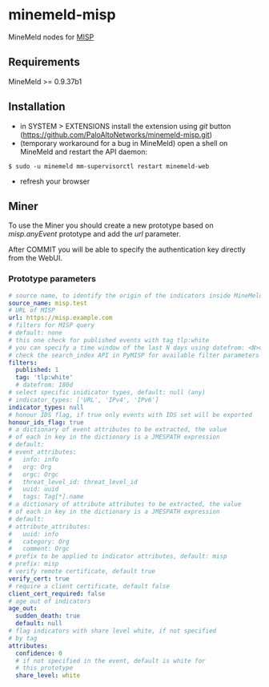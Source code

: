 # minemeld-misp
MineMeld nodes for [MISP](http://www.misp-project.org/)

## Requirements

MineMeld >= 0.9.37b1

## Installation

- in SYSTEM > EXTENSIONS install the extension using *git* button (https://github.com/PaloAltoNetworks/minemeld-misp.git)
- (temporary workaround for a bug in MineMeld) open a shell on MineMeld and restart the API daemon:

``$ sudo -u minemeld mm-supervisorctl restart minemeld-web``

- refresh your browser

## Miner

To use the Miner you should create a new prototype based on *misp.anyEvent* prototype and add the *url* parameter.

After COMMIT you will be able to specify the authentication key directly from the WebUI.

### Prototype parameters

```yaml
# source name, to identify the origin of the indicators inside MineMeld
source_name: misp.test
# URL of MISP
url: https://misp.example.com
# filters for MISP query
# default: none
# this one check for published events with tag tlp:white
# you can specify a time window of the last N days using datefrom: <N>d
# check the search_index API in PyMISP for available filter parameters
filters:
  published: 1
  tag: 'tlp:white'
  # datefrom: 180d
# select specific inidicator types, default: null (any)
# indicator_types: ['URL', 'IPv4', 'IPv6']
indicator_types: null
# honour IDS flag, if true only events with IDS set will be exported
honour_ids_flag: true
# a dictionary of event attributes to be extracted, the value
# of each in key in the dictionary is a JMESPATH expression
# default:
# event_attributes:
#   info: info
#   org: Org
#   orgc: Orgc
#   threat_level_id: threat_level_id
#   uuid: uuid
#   tags: Tag[*].name
# a dictionary of attribute attributes to be extracted, the value
# of each in key in the dictionary is a JMESPATH expression
# default:
# attribute_attributes:
#   uuid: info
#   category: Org
#   comment: Orgc
# prefix to be applied to indicator attributes, default: misp
# prefix: misp
# verify remote certificate, default true
verify_cert: true
# require a client certificate, default false
client_cert_required: false
# age out of indicators
age_out:
  sudden_death: true
  default: null
# flag indicators with share level white, if not specified
# by tag
attributes:
  confidence: 0
  # if not specified in the event, default is white for
  # this prototype
  share_level: white
```
